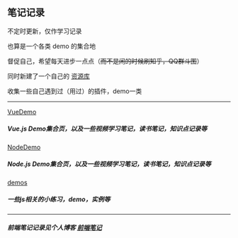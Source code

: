 ## 笔记记录

不定时更新，仅作学习记录

也算是一个各类 demo 的集合地

督促自己，希望每天进步一点点（~~而不是闲的时候刷知乎，QQ群斗图~~）

同时新建了一个自己的 [资源库](https://github.com/hanekaoru/Repository)

收集一些自己遇到过（用过）的插件，demo一类

----

[VueDemo](https://github.com/hanekaoru/WebLearningNotes/tree/master/VueDemo)

##### Vue.js Demo集合页，以及一些视频学习笔记，读书笔记，知识点记录等

[NodeDemo](https://github.com/hanekaoru/WebLearningNotes/tree/master/NodeDemo)

##### Node.js Demo集合页，以及一些视频学习笔记，读书笔记，知识点记录等

[demos](https://github.com/hanekaoru/WebLearningNotes/tree/master/NodeDemo)

##### 一些js相关的小练习，demo，实例等


----

##### 前端笔记记录见个人博客  [前端笔记](http://hanekaoru.com/?p=1970)
